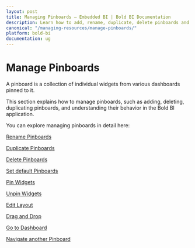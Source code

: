 ```yaml
---
layout: post
title: Managing Pinboards – Embedded BI | Bold BI Documentation
description: Learn how to add, rename, duplicate, delete pinboards and pin/unpin widgets in Bold BI deployed in your server.
canonical: "/managing-resources/manage-pinboards/"
platform: bold-bi
documentation: ug
---
```


# Manage Pinboards

A pinboard is a collection of individual widgets from various dashboards pinned to it.

This section explains how to manage pinboards, such as adding, deleting, duplicating pinboards, and understanding their behavior in the Bold BI application.

You can explore managing pinboards in detail here:

[Rename Pinboards](/managing-resources/manage-pinboards/rename-pinboards/)

[Duplicate Pinboards](/managing-resources/manage-pinboards/duplicate-pinboards/)

[Delete Pinboards](/managing-resources/manage-pinboards/delete-pinboards/)

[Set default Pinboards](/managing-resources/manage-pinboards/set-default-pinboards/)

[Pin Widgets](/managing-resources/manage-pinboards/pin-widgets/)

[Unpin Widgets](/managing-resources/manage-pinboards/unpin-widgets/)

[Edit Layout](/managing-resources/manage-pinboards/edit-layout/)

[Drag and Drop](/managing-resources/manage-pinboards/drag-and-drop/)

[Go to Dashboard](/managing-resources/manage-pinboards/go-to-dashboard/)

[Navigate another Pinboard](/managing-resources/manage-pinboards/navigate-another-pinboard/)